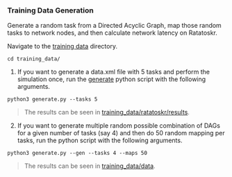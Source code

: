 ### Training Data Generation 
Generate a random task from a Directed Acyclic Graph, map those random tasks to network nodes, and then calculate network latency on Ratatoskr.   

Navigate to the [training data](training_data) directory. 
```
cd training_data/
```
1. If you want to generate a data.xml file with 5 tasks and perform the simulation once, run the [generate](training_data/generate.py) python script with the following arguments. 
```
python3 generate.py --tasks 5
```
> The results can be seen in [training_data/ratatoskr/results](training_data/ratatoskr/results/).

2. If you want to generate multiple random possible combination of DAGs for a given number of tasks (say 4) and then do 50 random mapping per tasks, run the python script with the following arguments. 
```
python3 generate.py --gen --tasks 4 --maps 50
```
> The results can be seen in [training_data/data](training_data/data/).
